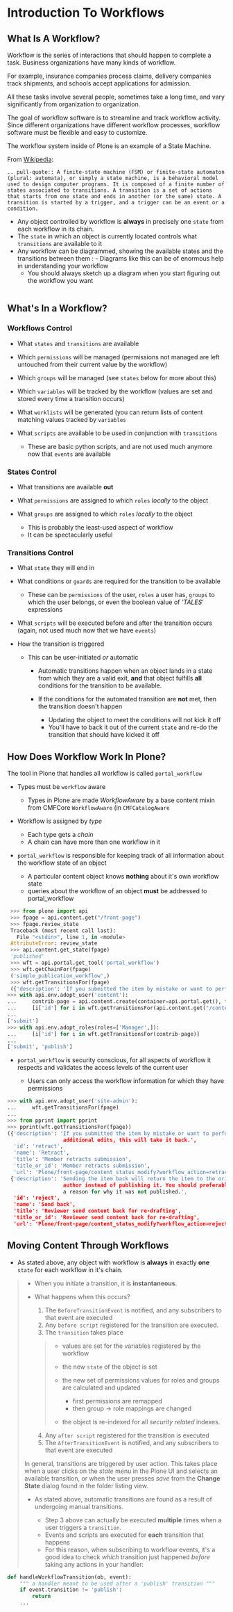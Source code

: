 # Introduction To Workflows

## What Is A Workflow?

Workflow is the series of interactions that should happen to complete a task.
Business organizations have many kinds of workflow.

For example, insurance companies process claims, delivery companies track shipments, and schools accept applications for admission.

All these tasks involve several people, sometimes take a long time, and vary significantly from organization to organization.

The goal of workflow software is to streamline and track workflow activity.
Since different organizations have different workflow processes, workflow software must be flexible and easy to customize.

The workflow system inside of Plone is an example of a State Machine.

From [Wikipedia](https://en.wikipedia.org/wiki/Finite-state_machine):

```{eval-rst}
.. pull-quote:: A finite-state machine (FSM) or finite-state automaton (plural: automata), or simply a state machine, is a behavioral model used to design computer programs. It is composed of a finite number of states associated to transitions. A transition is a set of actions that starts from one state and ends in another (or the same) state. A transition is started by a trigger, and a trigger can be an event or a condition.
```

- Any object controlled by workflow is **always** in precisely one `state` from each workflow in its chain.
- The `state` in which an object is currently located controls what `transitions` are available to it
- Any workflow can be diagrammed, showing the available states and the transitions between them
  : - Diagrams like this can be of enormous help in understanding your workflow
    - You should always sketch up a diagram when you start figuring out the workflow you want

```{image} _static/simple_workflow.png
```

## What's In a Workflow?

### Workflows Control

- What `states` and `transitions` are available

- Which `permissions` will be managed (permissions not managed are left untouched from their current value by the workflow)

- Which `groups` will be managed (see `states` below for more about this)

- Which `variables` will be tracked by the workflow (values are set and stored every time a transition occurs)

- What `worklists` will be generated (you can return lists of content matching values tracked by `variables`

- What `scripts` are available to be used in conjunction with `transitions`

  - These are basic python scripts, and are not used much anymore now that `events` are available

### States Control

- What transitions are available **out**

- What `permissions` are assigned to which `roles` *locally* to the object

- What `groups` are assigned to which `roles` *locally* to the object

  - This is probably the least-used aspect of workflow
  - It can be spectacularly useful

### Transitions Control

- What `state` they will end in

- What conditions or `guards` are required for the transition to be available

  - These can be `permissions` of the user, `roles` a user has, `groups` to which the user belongs, or even the boolean value of *'TALES*' expressions

- What `scripts` will be executed before and after the transition occurs (again, not used much now that we have `events`)

- How the transition is triggered

  - This can be user-initiated *or* automatic

    - Automatic transitions happen when an object lands in a state from which they are a valid exit, **and** that object fulfills **all** conditions for the transition to be available.

    - If the conditions for the automated transition are **not** met, then the transition doesn't happen

      - Updating the object to meet the conditions will not kick it off
      - You'll have to back it out of the current `state` and re-do the transition that should have kicked it off

## How Does Workflow Work In Plone?

The tool in Plone that handles all workflow is called `portal_workflow`

- Types must be `workflow` aware

  - Types in Plone are made *WorkflowAware* by a base content mixin from CMFCore `WorkflowAware` (in `CMFCatalogAware`

- Workflow is assigned by *type*

  - Each type gets a *chain*
  - A chain can have more than one workflow in it

- `portal_workflow` is responsible for keeping track of all information about the workflow state of an object

  - A particular content object knows **nothing** about it's own workflow state
  - queries about the workflow of an object **must** be addressed to portal_workflow

```python
 >>> from plone import api
 >>> fpage = api.content.get("/front-page")
 >>> fpage.review_state
 Traceback (most recent call last):
   File "<stdin>", line 1, in <module>
 AttributeError: review_state
 >>> api.content.get_state(fpage)
 'published'
 >>> wft = api.portal.get_tool('portal_workflow')
 >>> wft.getChainFor(fpage)
 ('simple_publication_workflow',)
 >>> wft.getTransitionsFor(fpage)
 ({'description': 'If you submitted the item by mistake or want to perform additional edits, this will take it back.', 'title': 'Member retracts submission', 'url': 'http://nohost/Plone/front-page/content_status_modify?workflow_action=retract', 'id': 'retract', 'title_or_id': 'Member retracts submission', 'name': 'Retract'}, {'description': 'Sending the item back will return the item to the original author instead of publishing it. You should preferably include a reason for why it was not published.', 'title': 'Reviewer sends content back for re-drafting', 'url': 'http://nohost/Plone/front-page/content_status_modify?workflow_action=reject', 'id': 'reject', 'title_or_id': 'Reviewer sends content back for re-drafting', 'name': 'Send back'})
>>> with api.env.adopt_user('content'):
...     contrib-page = api.content.create(container=api.portal.get(), type="Document", title="Content Contrib Page")
...     [i['id'] for i in wft.getTransitionsFor(api.content.get("/content-contrib-page")]
...
['submit']
>>> with api.env.adopt_roles(roles=['Manager',]):
...     [i['id'] for i in wft.getTransitionsFor(contrib-page)]
...
['submit', 'publish']
```

- `portal_workflow` is security conscious, for all aspects of workflow it respects and validates the access levels of the current user

  - Users can only access the workflow information for which they have permissions

```python
>>> with api.env.adopt_user('site-admin'):
...     wft.getTransitionsFor(fpage)
...
>>> from pprint import pprint
>>> pprint(wft.getTransitionsFor(fpage))
({'description': 'If you submitted the item by mistake or want to perform
                  additional edits, this will take it back.',
  'id': 'retract',
  'name': 'Retract',
  'title': 'Member retracts submission',
  'title_or_id': 'Member retracts submission',
  'url': 'Plone/front-page/content_status_modify?workflow_action=retract'},
 {'description': 'Sending the item back will return the item to the original
                  author instead of publishing it. You should preferably include
                  a reason for why it was not published.',
  'id': 'reject',
  'name': 'Send back',
  'title': 'Reviewer send content back for re-drafting',
  'title_or_id': 'Reviewer send content back for re-drafting',
  'url': 'Plone/front-page/content_status_modify?workflow_action=reject'})
```

## Moving Content Through Workflows

- As stated above, any object with workflow is **always** in exactly **one** `state` for each workflow in it's chain.

> - When you initiate a transition, it is **instantaneous**.
>
> - What happens when this occurs?
>
>   1. The `BeforeTransitionEvent` is notified, and any subscribers to that event are executed
>   2. Any `before script` registered for the transition are executed.
>   3. The `transition` takes place
>
>   > - values are set for the variables registered by the workflow
>   >
>   > - the new `state` of the object is set
>   >
>   > - the new set of permissions values for roles and groups are calculated and updated
>   >
>   >   - first permissions are remapped
>   >   - then group -> role mappings are changed
>   >
>   > - the object is re-indexed for all *security related* indexes.
>
>   4. Any `after script` registered for the transition is executed
>   5. The `AfterTransitionEvent` is notified, and any subscribers to that event are executed
>
> In general, transitions are triggered by user action.  This takes place when a user clicks on the *state* menu in the Plone UI and selects an available transition, or when the user presses *save* from the **Change State** dialog found in the folder listing view.
>
> - As stated above, automatic transitions are found as a result of undergoing manual transitions.
>
>   - Step 3 above can actually be executed **multiple** times when a user triggers a `transition`.
>   - Events and scripts are executed for **each** transition that happens
>   - For this reason, when subscribing to workflow events, it's a good idea to check *which* transition just happened *before* taking any actions in your handler:

```python
def handleWorkflowTransition(ob, event):
    """ a handler meant to be used after a 'publish' transition """
    if event.transition != 'publish':
        return
    ...
```
